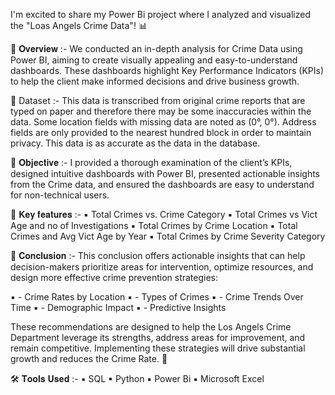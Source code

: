 I'm excited to share my Power Bi project where I analyzed and visualized the "Loas Angels Crime Data"! 📊

📌 𝐎𝐯𝐞𝐫𝐯𝐢𝐞𝐰 :-
We conducted an in-depth analysis for Crime Data using Power BI, aiming to create visually appealing and easy-to-understand dashboards. These dashboards highlight Key Performance Indicators (KPIs) to help the client make informed decisions and drive business growth.

📌 Dataset :-
This data is transcribed from original crime reports that are typed on paper and therefore there may be some inaccuracies within the data. Some location fields with missing data are noted as (0°, 0°). Address fields are only provided to the nearest hundred block in order to maintain privacy. This data is as accurate as the data in the database.

📌 𝐎𝐛𝐣𝐞𝐜𝐭𝐢𝐯𝐞 :-
I provided a thorough examination of the client’s KPIs, designed intuitive dashboards with Power BI, presented actionable insights from the Crime data, and ensured the dashboards are easy to understand for non-technical users.

📌 𝐊𝐞𝐲 𝐟𝐞𝐚𝐭𝐮𝐫𝐞𝐬 :-
▪ Total Crimes vs. Crime Category
▪ Total Crimes vs Vict Age and no of Investigations
▪ Total Crimes by Crime Location
▪ Total Crimes and Avg Vict Age by Year
▪ Total Crimes by Crime Severity Category

📌 𝐂𝐨𝐧𝐜𝐥𝐮𝐬𝐢𝐨𝐧 :-
This conclusion offers actionable insights that can help decision-makers prioritize areas for intervention, optimize resources, and design more effective crime prevention strategies:

▪ - Crime Rates by Location
▪ - Types of Crimes
▪ - Crime Trends Over Time
▪ - Demographic Impact
▪ - Predictive Insights

These recommendations are designed to help the Los Angels Crime Department leverage its strengths, address areas for improvement, and remain competitive. Implementing these strategies will drive substantial growth and reduces the Crime Rate. 🌟

🛠 𝐓𝐨𝐨𝐥𝐬 𝐔𝐬𝐞𝐝 :-
▪ SQL
▪ Python
▪ Power Bi
▪ Microsoft Excel
